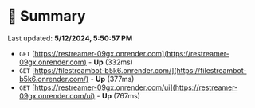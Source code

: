 # 📖 Summary
Last updated: **5/12/2024, 5:50:57 PM**

- `GET` [https://restreamer-09gx.onrender.com](https://restreamer-09gx.onrender.com) - **Up** (332ms)
- `GET` [https://filestreambot-b5k6.onrender.com/](https://filestreambot-b5k6.onrender.com/) - **Up** (377ms)
- `GET` [https://restreamer-09gx.onrender.com/ui](https://restreamer-09gx.onrender.com/ui) - **Up** (767ms)
